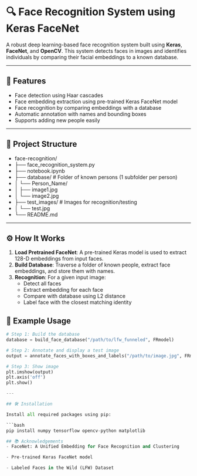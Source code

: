 # 🔍 Face Recognition System using Keras FaceNet

A robust deep learning-based face recognition system built using **Keras**, **FaceNet**, and **OpenCV**. This system detects faces in images and identifies individuals by comparing their facial embeddings to a known database.

---

## 🚀 Features

- Face detection using Haar cascades
- Face embedding extraction using pre-trained Keras FaceNet model
- Face recognition by comparing embeddings with a database
- Automatic annotation with names and bounding boxes
- Supports adding new people easily

---

## 📂 Project Structure

- face-recognition/
- ├── face_recognition_system.py
- ├── notebook.ipynb
- ├── database/ # Folder of known persons (1 subfolder per person)
- │ └── Person_Name/
- │ ├── image1.jpg
- │ └── image2.jpg
- ├── test_images/ # Images for recognition/testing
- │ └── test.jpg
- └── README.md

---

## ⚙️ How It Works

1. **Load Pretrained FaceNet**: A pre-trained Keras model is used to extract 128-D embeddings from input faces.
2. **Build Database**: Traverse a folder of known people, extract face embeddings, and store them with names.
3. **Recognition**: For a given input image:
   - Detect all faces
   - Extract embedding for each face
   - Compare with database using L2 distance
   - Label face with the closest matching identity

## 🧪 Example Usage

```python
# Step 1: Build the database
database = build_face_database("/path/to/lfw_funneled", FRmodel)

# Step 2: Annotate and display a test image
output = annotate_faces_with_boxes_and_labels("/path/to/image.jpg", FRmodel, database)

# Step 3: Show image
plt.imshow(output)
plt.axis('off')
plt.show()

---

## 🛠️ Installation

Install all required packages using pip:

```bash
pip install numpy tensorflow opencv-python matplotlib

## 📚 Acknowledgements
- FaceNet: A Unified Embedding for Face Recognition and Clustering

- Pre-trained Keras FaceNet model

- Labeled Faces in the Wild (LFW) Dataset
